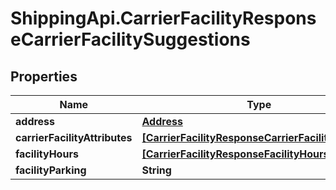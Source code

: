 # ShippingApi.CarrierFacilityResponseCarrierFacilitySuggestions

## Properties

Name | Type | Description | Notes
------------ | ------------- | ------------- | -------------
**address** | [**Address**](Address.md) |  | [optional] 
**carrierFacilityAttributes** | [**[CarrierFacilityResponseCarrierFacilityOptions]**](CarrierFacilityResponseCarrierFacilityOptions.md) |  | [optional] 
**facilityHours** | [**[CarrierFacilityResponseFacilityHours]**](CarrierFacilityResponseFacilityHours.md) |  | [optional] 
**facilityParking** | **String** |  | [optional] 


